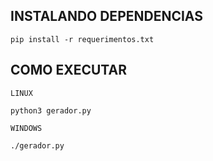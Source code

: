 ## INSTALANDO DEPENDENCIAS

```
pip install -r requerimentos.txt
```
## COMO EXECUTAR

```LINUX```

```
python3 gerador.py
```

```WINDOWS```

```
./gerador.py
```
